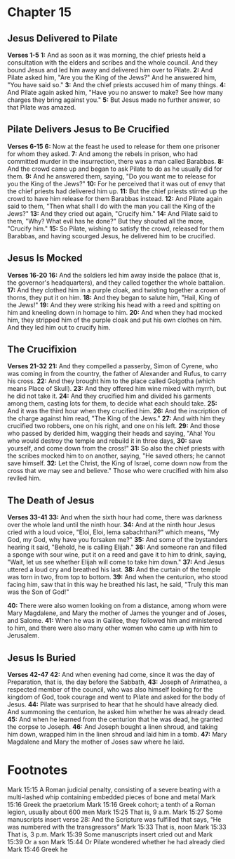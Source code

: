 # Chapter 15
## Jesus Delivered to Pilate
**Verses 1-5**
**1:** And as soon as it was morning, the chief priests held a consultation with the elders and scribes and the whole council. And they bound Jesus and led him away and delivered him over to Pilate.
**2:** And Pilate asked him, "Are you the King of the Jews?" And he answered him, "You have said so."
**3:** And the chief priests accused him of many things.
**4:** And Pilate again asked him, "Have you no answer to make? See how many charges they bring against you."
**5:** But Jesus made no further answer, so that Pilate was amazed.

## Pilate Delivers Jesus to Be Crucified
**Verses 6-15**
**6:** Now at the feast he used to release for them one prisoner for whom they asked.
**7:** And among the rebels in prison, who had committed murder in the insurrection, there was a man called Barabbas.
**8:** And the crowd came up and began to ask Pilate to do as he usually did for them.
**9:** And he answered them, saying, "Do you want me to release for you the King of the Jews?"
**10:** For he perceived that it was out of envy that the chief priests had delivered him up.
**11:** But the chief priests stirred up the crowd to have him release for them Barabbas instead.
**12:** And Pilate again said to them, "Then what shall I do with the man you call the King of the Jews?"
**13:** And they cried out again, "Crucify him."
**14:** And Pilate said to them, "Why? What evil has he done?" But they shouted all the more, "Crucify him."
**15:** So Pilate, wishing to satisfy the crowd, released for them Barabbas, and having scourged Jesus, he delivered him to be crucified.

## Jesus Is Mocked
**Verses 16-20**
**16:** And the soldiers led him away inside the palace (that is, the governor's headquarters), and they called together the whole battalion.
**17:** And they clothed him in a purple cloak, and twisting together a crown of thorns, they put it on him.
**18:** And they began to salute him, "Hail, King of the Jews!"
**19:** And they were striking his head with a reed and spitting on him and kneeling down in homage to him.
**20:** And when they had mocked him, they stripped him of the purple cloak and put his own clothes on him. And they led him out to crucify him.

## The Crucifixion
**Verses 21-32**
**21:** And they compelled a passerby, Simon of Cyrene, who was coming in from the country, the father of Alexander and Rufus, to carry his cross.
**22:** And they brought him to the place called Golgotha (which means Place of Skull).
**23:** And they offered him wine mixed with myrrh, but he did not take it.
**24:** And they crucified him and divided his garments among them, casting lots for them, to decide what each should take.
**25:** And it was the third hour when they crucified him.
**26:** And the inscription of the charge against him read, "The King of the Jews."
**27:** And with him they crucified two robbers, one on his right, and one on his left.
**29:** And those who passed by derided him, wagging their heads and saying, "Aha! You who would destroy the temple and rebuild it in three days,
**30:** save yourself, and come down from the cross!"
**31:** So also the chief priests with the scribes mocked him to on another, saying, "He saved others; he cannot save himself.
**32:** Let the Christ, the King of Israel, come down now from the cross that we may see and believe." Those who were crucified with him also reviled him.

## The Death of Jesus
**Verses 33-41**
**33:** And when the sixth hour had come, there was darkness over the whole land until the ninth hour. 
**34:** And at the ninth hour Jesus cried with a loud voice, "Eloi, Eloi, lema sabachthani?" which means, "My God, my God, why have you forsaken me?"
**35:** And some of the bystanders hearing it said, "Behold, he is calling Elijah."
**36:** And someone ran and filled a sponge with sour wine, put it on a reed and gave it to him to drink, saying, "Wait, let us see whether Elijah will come to take him down."
**37:** And Jesus uttered a loud cry and breathed his last.
**38:** And the curtain of the temple was torn in two, from top to bottom.
**39:** And when the centurion, who stood facing him, saw that in this way he breathed his last, he said, "Truly this man was the Son of God!"

**40:** There were also women looking on from a distance, among whom were Mary Magdalene, and Mary the mother of James the younger and of Joses, and Salome.
**41:** When he was in Galilee, they followed him and ministered to him, and there were also many other women who came up with him to Jerusalem.

## Jesus Is Buried
**Verses 42-47**
**42:** And when evening had come, since it was the day of Preparation, that is, the day before the Sabbath,
**43:** Joseph of Arimathea, a respected member of the council, who was also himself looking for the kingdom of God, took courage and went to Pilate and asked for the body of Jesus.
**44:** Pilate was surprised to hear that he should have already died. And summoning the centurion, he asked him whether he was already dead.
**45:** And when he learned from the centurion that he was dead, he granted the corpse to Joseph.
**46:** And Joseph bought a linen shroud, and taking him down, wrapped him in the linen shroud and laid him in a tomb. 
**47:** Mary Magdalene and Mary the mother of Joses saw where he laid.

# Footnotes
Mark 15:15 A Roman judicial penalty, consisting of a severe beating with a multi-lashed whip containing embedded pieces of bone and metal
Mark 15:16 Greek the praetorium
Mark 15:16 Greek cohort; a tenth of a Roman legion, usually about 600 men
Mark 15:25 That is, 9 a.m.
Mark 15:27 Some manuscripts insert verse 28: And the Scripture was fulfilled that says, “He was numbered with the transgressors”
Mark 15:33 That is, noon
Mark 15:33 That is, 3 p.m.
Mark 15:39 Some manuscripts insert cried out and
Mark 15:39 Or a son
Mark 15:44 Or Pilate wondered whether he had already died
Mark 15:46 Greek he
